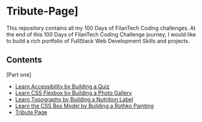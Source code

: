 # Tribute-Page]


This repository contains all my 100 Days of FilanTech Coding challenges. At the end of this 100 Days of FilanTech Coding Challenge journey, I would like to build a rich portfolio of FullStack Web Development Skills and projects.

## Contents
[Part one]
* [Learn Accessibility by Building a Quiz](https://github.com/Abdiwali-Eid/Tribute-Page/tree/main/Learn%20Accessibility%20by%20Building%20a%20Quiz)
* [Learn CSS Flexbox by Building a Photo Gallery](https://github.com/Abdiwali-Eid/Tribute-Page/tree/main/Learn%20CSS%20Flexbox%20by%20Building%20a%20Photo%20Gallery)
 * [Learn Typography by Building a Nutrition Label](https://github.com/Abdiwali-Eid/Tribute-Page/tree/main/Learn%20Typography%20by%20Building%20a%20Nutrition%20Label)
 * [Learn the CSS Box Model by Building a Rothko Painting](https://github.com/Abdiwali-Eid/Tribute-Page/tree/main/Learn%20the%20CSS%20Box%20Model%20by%20Building%20a%20Rothko%20Painting)
 * [Tribute Page](https://github.com/Abdiwali-Eid/Tribute-Page/tree/main/Tribute%20Page)
